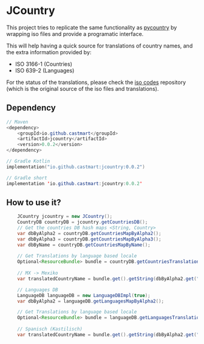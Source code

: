 # JCountry

This project tries to replicate the same functionality as [pycountry](https://github.com/flyingcircusio/pycountry) by wrapping iso files and provide a programatic interface.

This will help having a quick source for translations of country names, and the extra information provided by:
- ISO 3166-1 (Countries)
- ISO 639-2 (Languages)

For the status of the translations, please check the [iso codes](https://github.com/sailfishos-mirror/iso-codes) repository (which is the original source of the iso files and translations).

## Dependency
```java
// Maven
<dependency>
    <groupId>io.github.castmart</groupId>
    <artifactId>jcountry</artifactId>
    <version>0.0.2</version>
</dependency>
```
```kotlin
// Gradle Kotlin
implementation("io.github.castmart:jcountry:0.0.2")
```
```java
// Gradle short
implementation 'io.github.castmart:jcountry:0.0.2'
```
## How to use it?
```java
    JCountry jcountry = new JCountry();
    CountryDB countryDB = jcountry.getCountriesDB();
    // Get the countries DB hash maps <String, Country>
    var dbByAlpha2 = countryDB.getCountriesMapByAlpha2();
    var dbByAlpha3 = countryDB.getCountriesMapByAlpha3();
    var dbByName = countryDB.getCountriesMapByName();
    
    // Get Translations by language based locale 
    Optional<ResourceBundle> bundle = countryDB.getCountriesTranslations(Locale.GERMAN);
    
    // MX -> Mexiko
    var translatedCountryName = bundle.get().getString(dbByAlpha2.get("MX").getName());

    // Languages DB
    LanguageDB languageDB = new LanguageDBImpl(true);
    var dbByAlpha2 = languageDB.getLanguagesMapByAlpha2();

    // Get Translations by language based locale 
    Optional<ResourceBundle> bundle = languageDB.getLanguagesTranslations(Locale.GERMAN);
    
    // Spanisch (Kastilisch)
    var translatedCountryName = bundle.get().getString(dbByAlpha2.get("es").getName());
```